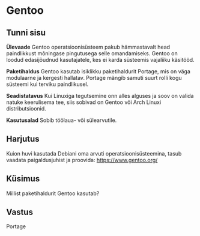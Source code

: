# Gentoo

## Tunni sisu


<b>Ülevaade</b>
Gentoo operatsioonisüsteem pakub hämmastavalt head paindlikkust mõningase pingutusega selle omandamiseks. Gentoo on loodud edasijõudnud kasutajatele, kes ei karda süsteemis vajaliiku käsitööd.

<b>Paketihaldus</b>
Gentoo kasutab isiklikku paketihaldurit Portage, mis on väga modulaarne ja kergesti hallatav. Portage mängib samuti suurt rolli kogu süsteemi kui terviku paindlikusel.

<b>Seadistatavus</b>
Kui Linuxiga tegutsemine onn alles alguses ja soov on valida natuke keerulisema tee, siis sobivad on Gentoo või Arch Linuxi distributsioonid.

<b>Kasutusalad</b>
Sobib töölaua- või sülearvutile.

## Harjutus

Kuion huvi kasutada Debiani oma arvuti operatsioonisüsteemina, tasub vaadata paigaldusjuhist ja proovida: <a href='https://www.gentoo.org/'>https://www.gentoo.org/</a>

## Küsimus

Millist paketihaldurit Gentoo kasutab?

## Vastus

Portage
 

